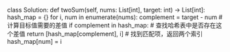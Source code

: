 class Solution:
    def twoSum(self, nums: List[int], target: int) -> List[int]:
         hash_map = {}
        for i, num in enumerate(nums):
            complement = target - num  # 计算目标值需要的差值
            if complement in hash_map:  # 查找哈希表中是否存在这个差值
                return [hash_map[complement], i]  # 找到匹配项，返回两个索引
            hash_map[num] = i 